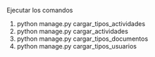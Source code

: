 Ejecutar los comandos
1. python manage.py cargar_tipos_actividades
2. python manage.py cargar_actividades
3. python manage.py cargar_tipos_documentos
4. python manage.py cargar_tipos_usuarios
